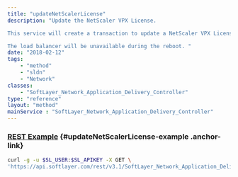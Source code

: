 ```yaml
---
title: "updateNetScalerLicense"
description: "Update the NetScaler VPX License. 

This service will create a transaction to update a NetScaler VPX License.  After the license is updated the load balancer will reboot in order to apply the newly issued license 

The load balancer will be unavailable during the reboot. "
date: "2018-02-12"
tags:
    - "method"
    - "sldn"
    - "Network"
classes:
    - "SoftLayer_Network_Application_Delivery_Controller"
type: "reference"
layout: "method"
mainService : "SoftLayer_Network_Application_Delivery_Controller"
---
```


### [REST Example](#updateNetScalerLicense-example) <a href="/article/rest/"><i class="fas fa-question"></i></a> {#updateNetScalerLicense-example .anchor-link} 
```bash
curl -g -u $SL_USER:$SL_APIKEY -X GET \
'https://api.softlayer.com/rest/v3.1/SoftLayer_Network_Application_Delivery_Controller/{SoftLayer_Network_Application_Delivery_ControllerID}/updateNetScalerLicense'
```
